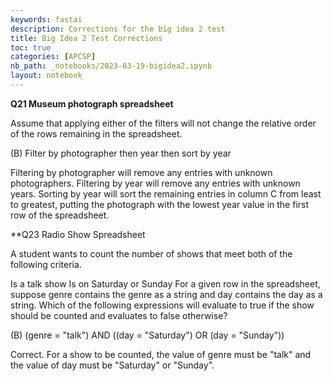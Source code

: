 ```yaml
---
keywords: fastai
description: Corrections for the big idea 2 test
title: Big Idea 2 Test Corrections
toc: true
categories: [APCSP]
nb_path: _notebooks/2023-03-19-bigidea2.ipynb
layout: notebook
---
```


<!--
#################################################
### THIS FILE WAS AUTOGENERATED! DO NOT EDIT! ###
#################################################
# file to edit: _notebooks/2023-03-19-bigidea2.ipynb
-->

<div class="container" id="notebook-container">
        
<div class="cell border-box-sizing text_cell rendered"><div class="inner_cell">
<div class="text_cell_render border-box-sizing rendered_html">
<p><strong>Q21 Museum photograph spreadsheet</strong></p>

</div>
</div>
</div>
<div class="cell border-box-sizing text_cell rendered"><div class="inner_cell">
<div class="text_cell_render border-box-sizing rendered_html">
<p>Assume that applying either of the filters will not change the relative order of the rows remaining in the spreadsheet.</p>
<p>(B) Filter by photographer then year then sort by year</p>
<p>Filtering by photographer will remove any entries with unknown photographers. Filtering by year will remove any entries with unknown years. Sorting by year will sort the remaining entries in column C from least to greatest, putting the photograph with the lowest year value in the first row of the spreadsheet.</p>

</div>
</div>
</div>
<div class="cell border-box-sizing text_cell rendered"><div class="inner_cell">
<div class="text_cell_render border-box-sizing rendered_html">
<p>**Q23 Radio Show Spreadsheet</p>

</div>
</div>
</div>
<div class="cell border-box-sizing text_cell rendered"><div class="inner_cell">
<div class="text_cell_render border-box-sizing rendered_html">
<p>A student wants to count the number of shows that meet both of the following criteria.</p>
<p>Is a talk show
Is on Saturday or Sunday
For a given row in the spreadsheet, suppose genre contains the genre as a string and day contains the day as a string. Which of the following expressions will evaluate to true if the show should be counted and evaluates to false otherwise?</p>
<p>(B) (genre = "talk") AND ((day = "Saturday") OR (day = "Sunday"))</p>
<p>Correct. For a show to be counted, the value of genre must be "talk" and the value of day must be "Saturday" or "Sunday".</p>

</div>
</div>
</div>
</div>
 


